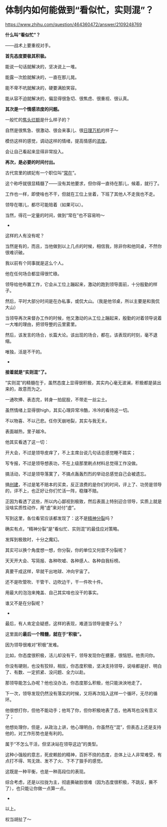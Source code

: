 # 体制内如何能做到“看似忙，实则混”？

https://www.zhihu.com/question/464360472/answer/2109248769

**什么叫“看似忙”？**

——战术上要重视对手。

**首先态度要极其积极。**

能说一句话就解决的，坚决说上一堆。

能露一次脸就解决的，一直在那儿晃。

能不卑不吭就解决的，硬要满脸笑容。

能从容不迫就解决的，偏显得很急切、很焦虑、很重视、很认真。

**其次是一个情感浓度的问题。**

一般忙的[焦头烂额](https://www.zhihu.com/search?q=%E7%84%A6%E5%A4%B4%E7%83%82%E9%A2%9D&search_source=Entity&hybrid_search_source=Entity&hybrid_search_extra=%7B%22sourceType%22%3A%22answer%22%2C%22sourceId%22%3A2109248769%7D)是什么样子的？

自然是很焦急、很激动、很会来事儿、很[日理万机](https://www.zhihu.com/search?q=%E6%97%A5%E7%90%86%E4%B8%87%E6%9C%BA&search_source=Entity&hybrid_search_source=Entity&hybrid_search_extra=%7B%22sourceType%22%3A%22answer%22%2C%22sourceId%22%3A2109248769%7D)的样子～

模仿这样的感觉，调动这样的情绪，提高情感的[浓度](https://www.zhihu.com/search?q=%E6%B5%93%E5%BA%A6&search_source=Entity&hybrid_search_source=Entity&hybrid_search_extra=%7B%22sourceType%22%3A%22answer%22%2C%22sourceId%22%3A2109248769%7D)。

会让自己看起来显得非常投入。

**再次，是必要的时间付出。**

古代宫里的嫔妃有一个职位叫“[常在](https://www.zhihu.com/search?q=%E5%B8%B8%E5%9C%A8&search_source=Entity&hybrid_search_source=Entity&hybrid_search_extra=%7B%22sourceType%22%3A%22answer%22%2C%22sourceId%22%3A2109248769%7D)”。

这个称呼就很显精髓了——没有其他要求，但你得一直待在那儿，候着，就行了。

工作也一样，即使啥也不干，但就在工位上坐着，下班了其他人不走我也不走。

领导在哪儿，都尽可能陪着（如果可以）。

当然，得花一定量的时间，做到“常在”也不容易哟～

-

这样的人有没有呢？

当然是有的，而且，当他做到以上几点的时候，相信我，除非你和他同桌，不然你很难识破。

我以前有个同事就是这么个人。

他在任何场合都显得很忙碌。

领导给他布置工作，它会从工位上蹦起来，激动的跑到领导面前，十分殷勤的样子。

然后，平时大部分时间是在办私事，或侃大山。（我是他邻桌，所以主要是和我侃大山）

当领导再次来督办工作的时候，他又激动的从工位上蹦起来，殷勤的对着领导说着一大堆的理由，把领导整的云里雾里。

然后，该发言的场合，长篇大论。该出现的场合，都在。该表现的时刻，毫不退缩。

唯独，活是不干的。

-

**接着就是“实则混”了。**

“实则混”的精髓在于，虽然态度上显得很积极，其实内心毫无波澜，积极都是装出来的，故意而为之。

一通吹捧、表态完，转身一拍屁股，不带走一丝尘土。

虽然情绪上显得很high，其实心理异常冷酷，冷冷的看待这一切。

不以物喜、不以己悲。任你天崩地裂，其实与我无关。

表面越热，里子越冷。

他其实看透了这一切：

开大会，不过是领导皮痒了，不上主席台说几句话总感觉睡不踏实；

写专报，不过是领导想表功，不在上级那里刷点材料总觉得工作没做。

搞活动，不过是领导落寞了，不搞点轰轰烈烈的举动总感觉自己会被遗忘。

搞[创建](https://www.zhihu.com/search?q=%E5%88%9B%E5%BB%BA&search_source=Entity&hybrid_search_source=Entity&hybrid_search_extra=%7B%22sourceType%22%3A%22answer%22%2C%22sourceId%22%3A2109248769%7D)，不过是笔不赔本的买卖，反正浪费的是你们的时间，评上了、功劳是领导的，评不上，也正好让你们忙活一阵，稳赚不赔。

正因为看透了这些，所以内心鄙视到极致，然后表面上特别迎合领导，实质上就是没啥实质性动作，用“虚”来对付“虚”。

写到这里，各位看官应该都发现了：这不是[精神分裂](https://www.zhihu.com/search?q=%E7%B2%BE%E7%A5%9E%E5%88%86%E8%A3%82&search_source=Entity&hybrid_search_source=Entity&hybrid_search_extra=%7B%22sourceType%22%3A%22answer%22%2C%22sourceId%22%3A2109248769%7D)吗？

确实有点，“精神分裂”是“看似忙、实则混”的最佳应对策略。

发挥到极致时，十分之魔幻。

其实可以换个角度想一想，你分裂，你的单位又何尝不分裂呢？

天天开大会、写简报、各种吹嘘、各种感人、各种自我标榜。

真要干成这样，早就干出地球、冲向宇宙了。

还不是吹管吹、干管干、边吹边干，干一件吹十件。

用最大的泡泡来掩盖、自己其实啥也没干的事实。

谁又不是在分裂呢？

-

最后，有人肯定会疑惑，这样的表现，难道当领导是傻子么？

这里面的**最后一个精髓，就在于“积极”。**

因为领导很难对“积极”发难。

比如，你态度很积极，活儿却没有干，领导发现你在搪塞，很恼怒。他责问你。

你没有硬刚，也没有狡辩，相反，你态度积极，坚决支持领导，说啥都是好、明白了、有数、一定抓紧、没问题、全力以赴。

那领导能怎么办呢？他也没办法，你态度那么积极，他只能泱泱地走了。

下一次，领导发现仍然没有落实的时候，又将再次陷入这样一个循环，无尽的循环。

他很想打你，但他不能动手；他骂了你，但你积极地表了态，他再骂也没有意义了；

他想处理你，但是，从政治上讲，他心理明白，你虽然在“混”，但表态上还是支持他的，对工作形势也是有利的。

属于“不怎么干活，但坚决站在领导这边”的类型。

这种小强般的意志，死皮赖脸的精神，百折不挠的态度，总体上让人非常难受，有点打不得、骂无效、发不了火、下不了狠手的感觉。

这既是一种平衡，也是一种高段位的表现。

综合考虑，还是以拉拢为主，彻底撕破脸很难（因为态度很积极，不跳反，撕不了），也只能让你做一点算一点。

-

以上。

权当胡扯了～